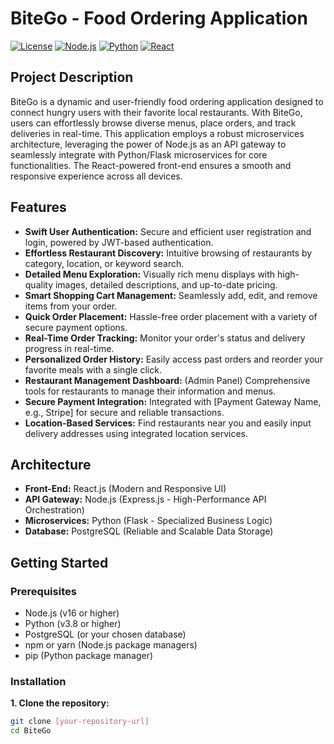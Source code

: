 # BiteGo - Food Ordering Application

[![License](https://img.shields.io/badge/license-MIT-blue.svg)](LICENSE)  [![Node.js](https://img.shields.io/badge/node.js-v16%2B-green.svg)]() [![Python](https://img.shields.io/badge/python-v3.8%2B-yellow.svg)]() [![React](https://img.shields.io/badge/react-v17%2B-cyan.svg)]()

## Project Description

BiteGo is a dynamic and user-friendly food ordering application designed to connect hungry users with their favorite local restaurants. With BiteGo, users can effortlessly browse diverse menus, place orders, and track deliveries in real-time. This application employs a robust microservices architecture, leveraging the power of Node.js as an API gateway to seamlessly integrate with Python/Flask microservices for core functionalities. The React-powered front-end ensures a smooth and responsive experience across all devices.

## Features

* **Swift User Authentication:** Secure and efficient user registration and login, powered by JWT-based authentication.
* **Effortless Restaurant Discovery:** Intuitive browsing of restaurants by category, location, or keyword search.
* **Detailed Menu Exploration:** Visually rich menu displays with high-quality images, detailed descriptions, and up-to-date pricing.
* **Smart Shopping Cart Management:** Seamlessly add, edit, and remove items from your order.
* **Quick Order Placement:** Hassle-free order placement with a variety of secure payment options.
* **Real-Time Order Tracking:** Monitor your order's status and delivery progress in real-time.
* **Personalized Order History:** Easily access past orders and reorder your favorite meals with a single click.
* **Restaurant Management Dashboard:** (Admin Panel) Comprehensive tools for restaurants to manage their information and menus.
* **Secure Payment Integration:** Integrated with [Payment Gateway Name, e.g., Stripe] for secure and reliable transactions.
* **Location-Based Services:** Find restaurants near you and easily input delivery addresses using integrated location services.

## Architecture

* **Front-End:** React.js (Modern and Responsive UI)
* **API Gateway:** Node.js (Express.js - High-Performance API Orchestration)
* **Microservices:** Python (Flask - Specialized Business Logic)
* **Database:** PostgreSQL (Reliable and Scalable Data Storage)

## Getting Started

### Prerequisites

* Node.js (v16 or higher)
* Python (v3.8 or higher)
* PostgreSQL (or your chosen database)
* npm or yarn (Node.js package managers)
* pip (Python package manager)

### Installation

**1. Clone the repository:**

```bash
git clone [your-repository-url]
cd BiteGo
